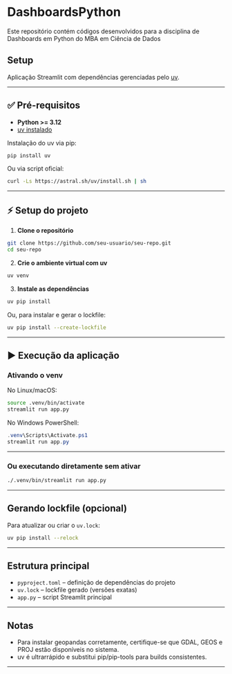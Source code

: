 # DashboardsPython
Este repositório contém códigos desenvolvidos para a disciplina de Dashboards em Python do MBA em Ciência de Dados

## Setup
Aplicação Streamlit com dependências gerenciadas pelo [uv](https://github.com/astral-sh/uv).

---

## ✅ Pré-requisitos

- **Python >= 3.12**
- [uv instalado](https://github.com/astral-sh/uv)

Instalação do uv via pip:

```bash
pip install uv
````

Ou via script oficial:

```bash
curl -Ls https://astral.sh/uv/install.sh | sh
```

---

## ⚡️ Setup do projeto

1. **Clone o repositório**

```bash
git clone https://github.com/seu-usuario/seu-repo.git
cd seu-repo
```

2. **Crie o ambiente virtual com uv**

```bash
uv venv
```

3. **Instale as dependências**

```bash
uv pip install
```

Ou, para instalar e gerar o lockfile:

```bash
uv pip install --create-lockfile
```

---

## ▶️ Execução da aplicação

### **Ativando o venv**

No Linux/macOS:

```bash
source .venv/bin/activate
streamlit run app.py
```

No Windows PowerShell:

```powershell
.venv\Scripts\Activate.ps1
streamlit run app.py
```

---

### **Ou executando diretamente sem ativar**

```bash
./.venv/bin/streamlit run app.py
```

---

## Gerando lockfile (opcional)

Para atualizar ou criar o `uv.lock`:

```bash
uv pip install --relock
```

---

## Estrutura principal

* `pyproject.toml` – definição de dependências do projeto
* `uv.lock` – lockfile gerado (versões exatas)
* `app.py` – script Streamlit principal

---

## Notas

* Para instalar geopandas corretamente, certifique-se que GDAL, GEOS e PROJ estão disponíveis no sistema.
* uv é ultrarrápido e substitui pip/pip-tools para builds consistentes.

---
